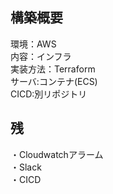 ## 構築概要
環境：AWS<br>
内容：インフラ<br>
実装方法：Terraform<br>
サーバ:コンテナ(ECS)<br>
CICD:別リポジトリ

## 残
・Cloudwatchアラーム<br>
・Slack<br>
・CICD